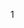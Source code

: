 1 <script>属性 
	async	加载外部文件	多个的时候，会乱序加载，并行加载，加载完毕后会阻塞文档解析，执行后会继续解析文档
	defer	加载外部文件	多个的时候，按照顺序加载，并行加载，但是会等到文档渲染完毕后才会执行
Javascript 
	语法
	数据类型
	表达式
	运算符
	语句
	对象 
	数组 
	函数

#### 基本语法
	1 严格模式
		"use strict"; //在整个脚本中开启严格模式，ES5中引入
		function doSomething(){
			"use strict"; 
			//函数体
		}

	2 语句结尾可以用;分割，也可以省略，当代码无法正常解析时，会自动在语句末尾添加;分号。但是有些时候，可能会出错。

	3 函数定义的变量，如果没有添加var操作符，相当于定义了一个全局变量，在函数外的任何地方都可以访问到。不推荐省略
		function test(){
			var a = b = 0;
		}
		test();
		// 从右向左执行，b是全局变量，a不是
		console.log(a,b); //ReferenceError: a is not defined

		使用var创建的全局变量不能删除
		不使用var创建的隐含全局变量可以使用delete删除(因为它不是真正的变量，而是全局对象window的属性)

	4 变量提升
		变量提升指的是所有变量的声明语句，都会被提升到代码的头部。
			console.log(a); //undefined
			var a = 1;
		JS变量分为声明和执行阶段，上面的代码是这么解释滴
			var a;
			console.log(a);
			a = 1;

	5 复制变量值
		//值传递
		var num1 = 3;
		var num2 = mum1; 

		//引用传递
		var obj1 = new Object();
		var obj2 = obj1;
		obj2.name = 'tg';
		console.log(obj1.name); // tg

		对象和原始值(布尔值、数字、字符串、null和undefined)之间的区别在于比较方式。
		原始值比较的是指，只要编码相同，则认为相同
		而对象比较的是引用(也可以说是地址引用)

	6 Unicode转义序列码
		JavaScript定义了一种特殊序列，使用6个ASCII字符来代表任意16位Unicode内码。这些Unicode序列码均以\u为前缀，其后跟随4个十六进制

#### 数据类型
	5种简单数据类型： undefined, Null, Boolean, Number, String
	复杂数据类型：Object
	注：ES6中增加了Symbol

	typeof操作符
		检测变量的数据类型
		undefined	这个值未定义
		boolean 	这个值是布尔值
		string 		这个值是字符串
		number 		这个值是数值
		object 		这个值时对象或者null typeof null/new Object 
		function 	这个值是函数	typeof function(){}

		undefined == null //true
		"" == 0 //true
		"" == undefined/null // false

	ifFinity() 检测这个数是否是无穷的
		Number.MIN_VALUE(5e-324) / Number.MAX_VALUE(1.7976931348623157e+308) 之外的数都看做无穷的 

	NaN
		表示非数值，这个数值用于表示一个本来要返回数值的操作数未返回数值的情况
		注意：（1）任何涉及NaN的操作都会返回NaN（2）NaN与任何值都不相等，包括NaN本身（3）用isNaN(param)判断是否非数值,param可以是任意类型  该函数会尝试将参数转为数值，如果不能转换为数字，则会返回true; // "10" true 都会返回false
	
	数值转换
		非数值转换为数值的3个函数 Number()  parseInt()  pasreFloat()
		-----Number()-----
		Number(true/false) 	1/0
		Number(undefined)  	NaN 
		Number(null)		返回0
		如果是数字值，只是简单的传入和返回
		如果是字符串
			1）只包含数字(包括符号)，将其转换为十进制数
			2）如果包含浮点数，则将其转为对应的浮点数
			3）如果字符串是空的，返回0
			4）如果是上述格式以外的字符，返回NaN
			5）如果是空字符串，返回0

		-----parseInt()和parseFloat()-----
		parseInt()可以提供第二个参数，指定需要转换的进制
		parseInt('070', 8); //56
		parseInt('AD'); //NaN
		parseInt('343AS'); //343
		parseInt()和parseFloat()类似，也是从第一个字符(位置0开始解析每个字符，而一直解析到字符串末尾，或者解析到遇到一个无效的浮点数字字符为止)

	String 
		ES5可以写在多行 但是必须以\结尾每行
		// ES 5
		'Hello \
		world'

		\unnnn 以十六进制代码nnnn表示的一个Unicode字符

		转换为字符串
		1）p.toString() 可以传入一个参数，输出数值的基数 num.toString(2) // 1010
		2）String(p) 如果有toString()，则调用toString()并返回相应的结果
			String(null) //null
			String(undefined) //undefined
			String({}) // "[object Object]"
			String([]) // ""
		3）p+'' //加号操作符

	Object 
		var obj = new Object();

		Object的每个实例都有下列属性和方法
			1 Constructor: 保存着用于创建当前对象的函数，比如上面的例子，构造函数就是Object()
			2 hasOwnProperty(propertyName): 用于检查给定的属性在当前对象实例中是否存在(而不是在实例的原型中)，参数必须是字符串形式
			3 isPrototypeOf(object): 用于检查传入的对象是否是另一个对象的原型
			4 propertyIsEnumerable(propertyName): 用于检查给定的属性是否能够使用 for-in 语句来枚举，参数必须为字符串形式
			5 toLocaleString(): 返回对象的字符串表示，该字符串与执行环境的地区对应
			6 toString(): 返回对象的字符串表示 
			7 valueOf(): 返回对象的字符串、数值或布尔值表示，通常和toString()返回的值相同
#### 运算符
	自增、自减运算符
		1 当操作数是包含有效数字字符的字符串时，系统会将其转换为数字值，再执行递增或递减
		2 当操作数是一个不包含有效数字字符的字符串，系统将变量的值设置为NaN
		3 当操作数是布尔值时，会将其转为数值(true转为1，false转为0)再操作
		4 当操作数是浮点数值，直接执行递减或递增
		5 当操作数是对象，先调用对象的valueOf()方法取得一个可供操作的值，然后再遵循上面的3条规则。如果是NaN,则在调用toString()方法再遵循上面的规则转换
		var a = "334a"; a--; //NaN
		var a = true; --a; // 0

	有符号整数 32位的那种，首位表示符号，0表示正数，1表示负数

	乘性运算符 乘法、除法和求模
		如果操作数是非数值，会自动执行类型转换，使用Number()方法转换
		----乘法----
		1*NaN // NaN
		Infinity*0 //NaN
		Infinity*2 //Infinity
		如果操作数不是数值，则会先将其转换为数值型，再进行计算

	加法
		一定要注意 '3' + '3' = '33' 此时相当于连接符
		可以使用 parseInt('3') + parseInt('3')

	in 运算符 
		如果右操作数对象拥有一个名为左操作数的属性名，则返回true
		var o = {x:1};
		"x" in o // true

	instanceof 运算符
		左操作数为一个对象，右操作数标识对象的类。如果左侧的对象是右侧类的实例，则表达式返回true
		var a = new Array();
		a instanceof Object // true 虽有对象都是object的实例

	typeof 运算符
		typeof 变量 

	delete 运算符
		var o = {x:1};
		delete o.x;
		"x" in o // false

#### 表达式
	属性访问表达式
	var arr = [1];
	var obj = {x:1};
	arr[0];
	obj.x
	//在"."和"["之前的表达式总是会首先计算，如果计算结果是null或者undefined,表达式会抛出一个类型错误异常，因为这两个值都不能包含任何异常

#### 语句
	for ... in 语句 
		for(property in object){
			statement //ESMAScript对象的属性是没有顺序的，因此通过for...in输出的属性名的顺序是不可预测的
		}

	跳转语句
		break [label]
		continue [label]

	标签语句
		label: statement
		var num = 0; 
		tip: for(var i = 0; i < 10; i++){
			num += i; 
			console.log(i); // 0 1 2 3 4 5
			if(i==5){
				break tip; //跳出tip对应的层
			}
		} 
		console.log(num); //15

#### 对象
	var o = {
		//对象属性名不用加引号
		go:function(){
			return "go where";
		},
		desc: "test"
	}
	调用对象属性、方法
	o.go() //调用方法 go where
	o.desc //调用属性 "test"

	对象创建
		1 对象直接量 		var o = {} //最后一个属性后面可以不加逗号，如果多一个逗号，在ie中会报错
		2 关键字 new  	var o = new Object(); // Object()是构造函数
		3 Object.create()函数 	var o = Object.create(null)

	对象常见用法
		创建 create
		设置 set 
		查找 query 
		删除 delete 
		检测 test 
		枚举 enumerate

	提取方法
		var obj = {
			name: 'a',
			get: function(){
				console.log(this.name);
			}
		}
		o.get(); // a
		var f = obj.get;
		f(); //undefined 此时的this指向的是window。严格模式下，this是undefined

	属性特性
		可写(writable attribute): 可设置该属性的值
		可枚举(enumerable attribute): 可以通过 for...in 循环返回该属性
		可配置(configurable attribute): 可删除或修改属性

	读取属性
		1 obj.name 
		2 obj['name']
		注：数值键不能使用"."运算符，会被当做小数点

	属性的查询和设置
		var o = {
			name: 'a',
			age: 12
		};
		1 for ... in 
			for(var i in o) {
				console.log(o[i]);
			}
		2 查看所有属性 Object.keys(o) //也可以枚举方法属性
		3 删除运算 delete o.name //只能删除自由属性，不能删除继承属性
			delete 删除一个不存在的属性，不报错，返回true
			只有一种情况返回false,该属性存在，且不得删除
		4 属性检测
			有多种方法 可以用 !==undefined来判断一个属性是否undefiend
		5 hasOwnProperty() 方法 
			判断一个对象是否具有指定名称的属性(不包括原型链)。如果有，返回true，否则返回false
			o.hasOwnProperty('name'); // true
		6 propertyIsEnumerable() 方法 
			检测到是自有属性， 且这个属性的可枚举性史true时才返回true 
			o.propertyIsEnumerable('name') // true
			o.propertyIsEnumerable('toString') // false
		7 in 运算符 
			in运算符左侧的属性名(字符串)，是右侧对象的自身属性、或者继承而来的属性，都返回true

	对象的三个属性
		每一个对象都有与之相关的原型(prototype)、类(class)和 可扩展性(extensible attribute)
		Object.getPrototypeOf()可以查询他的原型 // {constructor: ƒ, __defineGetter__: ƒ, __defineSetter__: ƒ, hasOwnProperty: ƒ, __lookupGetter__: ƒ, …}
		检测一个对象是否是另一个对象的原型，可以使用isPrototypeOf() //Object.prototype.isPrototypeOf(o) true
	
	序列化对象
		JSON.stringify() 	//序列化对象, 只能序列化对象可枚举的自有属性。对于一个不能序列化的属性来说，在序列化后的输出字符串中，会将这个属性省略掉
		JSON.parse() 		//还原序列化后的对象
		var o = {
			name:'a',
			age:12,
			intro:[false, null,'']
		}; 
		var p = JSON.stringify(o); //"{"name":"a","age":12,"intro":[false,null,""]}"
		JSON.parse(p)		// {name: "a", age: 12, intro: Array(3)}
	
	构造函数
		构造函数，是用来生成"对象"的函数。一个构造函数可以生成多个对象，这些对象都有相同的结构
		构造函数的特点
			1 函数体内使用了this关键字，代表了所要生成的对象实例
			2 生成对象时，必须使用new命令
			3 构造函数名字的第一个字母通常大写

		function Car(color){
			this.color = color;
		}
		var c = new Car('red');

		this关键字
			this总是返回一个对象，就是返回属性或者方法"当前"所在的对象
			this.property this就代表property属性当前所在的对象
			由于对象的属性可以赋给另一个对象，所以属性所在的当前对象是可变的，即this的指向是可变的
			var A = {
				name: '张三',
				describe:function(){
					return this.name;
				}
			};
			var B = {
				name: "李四"
			};
			B.describe = A.describe;
			B.describe(); //李四 this指向对象B
			如果是在一个全局环境中运行，那么this就是指向顶层对象(浏览器中为window对象)

		改变this指向的3中方法
			1 function.prototype.call()
				第一个参数obj是this要指向的对象，也就是想指定的上下文； arg1，arg2都是要传入的参数。如果为空、null和undefined则默认传入全局对象
				call(obj,arg1,arg2, ...)

			2 function.prototype.apply()
				与call()方法相似，只不过参数是数组
				apply(obj[,arg1, arg2, ...])

			3 function.prototype.bind() 
				用于将函数体内的this绑定到某个对象，然后再返回一个新函数
				bind(obj)

		原型
			----------------------
			每一个对象(除null之外)，都和另一个对象关联，也可以说成是继承自另一个对象。
			这个另一个对象就是我们熟知的 原型(prototype)

			通过关键字new和构造函数调用创建的对象的原型就是构造函数的prototype属性的值。
			比如通过new Object()创建的对象继承自Object.prototype；new Array()创建的对象继承自Array.prototype；

			所有的内置构造函数，都具有一个继承自Object.prototype的原型

			------ 原型链 ------
			对象的属性和方法，可能定义在自身，也有可能是定义在它的原型对象。由于原型对象本身也是对象，也有自己的原型，所以形成了一条原型链(prototype  chain)。
			如果一层层地向上追溯，那么所有对象的原型最终都可以上溯到Object.prototype，即Object构造函数的prototype属性指向的那个对象。
			Object.prototype对象有无原型呢？ 它也有，不过这个原型是没有任何属性和方法的null对象，而null没有自己的原型

			原型链的作用：
				当读取某个对象的属性时，JavaScript引擎先寻找对象本身的属性，如果找不到，就去原型找。如果到最顶层的Object.prototype还是找不到，就返回undefined

			继承
				如果查询对象一个不存在属性时，会返回undefined
				如果对象自身和它的原型都定义了同一个属性，那么优先读取自身的属性。这叫做”覆盖(overriding)“

			constructor属性
				prototype对象与一个constructor属性，默认指向prototype对象所在的构造函数

			操作符
				function Car(){
					this.color = "red"
				}
				1 instanceof 运算符
					var c = new Car();
					c instanceof Car; //true

				2 Object.getPrototypeOf(newObj) //返回一个实例化对象的原型
					Object.getPrototypeOf(c); //{constructor:ƒ Car(), __proto__:Object}
					Object.getPrototypeOf(c) === Car.prototype; // true
				
				3 Object.setPrototypeOf(obj, prototype) 可以为现有对象设置原型，返回一个新对象

				4 Object.create() 用于从原型对象生成新的实例对象，可以替代new命令
					它接受一个对象作为参数，返回一个新对象，后者完全继承前者的属性
					Rectangle.prototype = Object.create(Shape.prototype)

				5 Object.prototype.isPrototypeOf(实例化对象)
					对象实例的isPrototypeOf方法，用来判断一个对象是否是另一个对象的原型
					Object.prototype.isPrototypeOf({}); // true

				6 Object.prototype.proto 
					__proto__属性可以修改某个对象的原型对象

				7 Object.getOwnPropertyNames(实例化对象) 
					返回一个数组，成员是对象本身的所有属性的键名，不包含继承的属性键名
					Object.getOwnPropertyNames(rect) // ["x", "y"]

				8 Object.prototype.hasOwnProperty(prop) 
					返回某个对象是否有一个非继承的自有属性  rect.hasOwnProperty("x"); //
			// Shape - 父类(superclass)
			function Shape() {
				this.x = 0;
				this.y = 0;
			}

			// 父类的方法
			Shape.prototype.move = function(x, y){
				this.x += x;
				this.y += y;
				console.info("Rect moves");
			}

			// 子类 (subclass)
			function Rectangle(){
				Shape.call(this); //调用父类的构造方法
			}

			// 子类继承父类
			Rectangle.prototype = Object.create(Shape.prototype); //原型中的构造方法完全继承自父类
			Rectangle.prototype.constructor = Rectangle; //修改构造方法为Rectangle
			